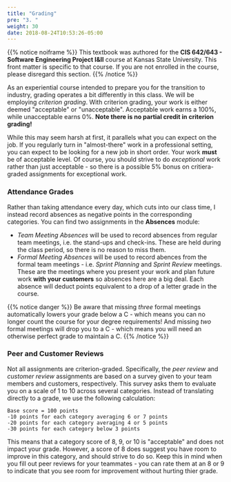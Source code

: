 ```yaml
---
title: "Grading"
pre: "3. "
weight: 30
date: 2018-08-24T10:53:26-05:00
---
```


{{% notice noiframe %}}
This textbook was authored for the **CIS 642/643 - Software Engineering Project I&II** course at Kansas State University.  This front matter is specific to that course.  If you are not enrolled in the course, please disregard this section.
{{% /notice %}}

As an experiential course intended to prepare you for the transition to industry, grading operates a bit differently in this class.  We will be employing _criterion grading_.  With criterion grading, your work is either deemed "acceptable" or "unacceptable".  Acceptable work earns a 100%, while unacceptable earns 0%.  **Note there is no partial credit in criterion grading!** 

While this may seem harsh at first, it parallels what you can expect on the job.  If you regularly turn in "almost-there" work in a professional setting, you can expect to be looking for a new job in short order.  Your work **must** be of acceptable level.  Of course, you should strive to do _exceptional_ work rather than just acceptable - so there is a possible 5% bonus on critiera-graded assignments for exceptional work.

### Attendance Grades
Rather than taking attendance every day, which cuts into our class time, I instead record absences as negative points in the corresponding categories.  You can find two assignments in the **Absences** module: 
* _Team Meeting Absences_ will be used to record absences from regular team meetings, i.e. the stand-ups and check-ins.  These are held during the class period, so there is no reason to miss them.
* _Formal Meeting Absences_ will be used to record abences from the formal team meetings - i.e. _Sprint Planning_ and _Sprint Review_ meetings.  These are the meetings where you present your work and plan future work **with your customers** so absences here are a big deal.  Each absence will deduct points equivalent to a drop of a letter grade in the course.  

{{% notice danger %}}
Be aware that missing _three_ formal meetings automatically lowers your grade below a C - which means you can no longer count the course for your degree requirements!  And missing _two_ formal meetings will drop you to a C - which means you will need an otherwise perfect grade to maintain a C. 
{{% /notice %}}

### Peer and Customer Reviews
Not all assignments are criterion-graded.  Specifically, the _peer review_ and _customer review_ assignments are based on a survey given to your team members and customers, respectively.  This survey asks them to evaluate you on a scale of 1 to 10 across several categories.  Instead of translating directly to a grade, we use the following calculation:

```
Base score = 100 points
-10 points for each category averaging 6 or 7 points
-20 points for each category averaging 4 or 5 points
-30 points for each category below 3 points
```

This means that a category score of 8, 9, or 10 is "acceptable" and does not impact your grade.  However, a score of 8 does suggest you have room to improve in this category, and should strive to do so.  Keep this in mind when you fill out peer reviews for your teammates - you can rate them at an 8 or 9 to indicate that you see room for improvement without hurting thier grade.



